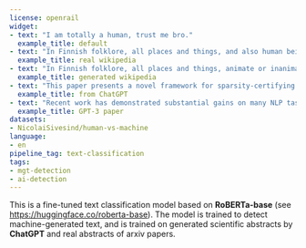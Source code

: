 ```yaml
---
license: openrail
widget:
- text: "I am totally a human, trust me bro."
  example_title: default
- text: "In Finnish folklore, all places and things, and also human beings, have a haltija (a genius, guardian spirit) of their own. One such haltija is called etiäinen—an image, doppelgänger, or just an impression that goes ahead of a person, doing things the person in question later does. For example, people waiting at home might hear the door close or even see a shadow or a silhouette, only to realize that no one has yet arrived. Etiäinen can also refer to some kind of a feeling that something is going to happen. Sometimes it could, for example, warn of a bad year coming. In modern Finnish, the term has detached from its shamanistic origins and refers to premonition. Unlike clairvoyance, divination, and similar practices, etiäiset (plural) are spontaneous and can't be induced. Quite the opposite, they may be unwanted and cause anxiety, like ghosts. Etiäiset need not be too dramatic and may concern everyday events, although ones related to e.g. deaths are common. As these phenomena are still reported today, they can be considered a living tradition, as a way to explain the psychological experience of premonition."
  example_title: real wikipedia
- text: "In Finnish folklore, all places and things, animate or inanimate, have a spirit or \"etiäinen\" that lives there. Etiäinen can manifest in many forms, but is usually described as a kind, elderly woman with white hair. She is the guardian of natural places and often helps people in need. Etiäinen has been a part of Finnish culture for centuries and is still widely believed in today. Folklorists study etiäinen to understand Finnish traditions and how they have changed over time."
  example_title: generated wikipedia
- text: "This paper presents a novel framework for sparsity-certifying graph decompositions, which are important tools in various areas of computer science, including algorithm design, complexity theory, and optimization. Our approach is based on the concept of \"cut sparsifiers,\" which are sparse graphs that preserve the cut structure of the original graph up to a certain error bound. We show that cut sparsifiers can be efficiently constructed using a combination of spectral techniques and random sampling, and we use them to develop new algorithms for decomposing graphs into sparse subgraphs."
  example_title: from ChatGPT
- text: "Recent work has demonstrated substantial gains on many NLP tasks and benchmarks by pre-training on a large corpus of text followed by fine-tuning on a specific task. While typically task-agnostic in architecture, this method still requires task-specific fine-tuning datasets of thousands or tens of thousands of examples. By contrast, humans can generally perform a new language task from only a few examples or from simple instructions - something which current NLP systems still largely struggle to do. Here we show that scaling up language models greatly improves task-agnostic, few-shot performance, sometimes even reaching competitiveness with prior state-of-the-art fine-tuning approaches. Specifically, we train GPT-3, an autoregressive language model with 175 billion parameters, 10x more than any previous non-sparse language model, and test its performance in the few-shot setting. For all tasks, GPT-3 is applied without any gradient updates or fine-tuning, with tasks and few-shot demonstrations specified purely via text interaction with the model. GPT-3 achieves strong performance on many NLP datasets, including translation, question-answering, and cloze tasks, as well as several tasks that require on-the-fly reasoning or domain adaptation, such as unscrambling words, using a novel word in a sentence, or performing 3-digit arithmetic. At the same time, we also identify some datasets where GPT-3's few-shot learning still struggles, as well as some datasets where GPT-3 faces methodological issues related to training on large web corpora. Finally, we find that GPT-3 can generate samples of news articles which human evaluators have difficulty distinguishing from articles written by humans. We discuss broader societal impacts of this finding and of GPT-3 in general."
  example_title: GPT-3 paper
datasets:
- NicolaiSivesind/human-vs-machine
language:
- en
pipeline_tag: text-classification
tags:
- mgt-detection
- ai-detection
---
```


This is a fine-tuned text classification model based on **RoBERTa-base** (see https://huggingface.co/roberta-base). The model is trained to detect machine-generated text, and is trained on generated scientific abstracts by **ChatGPT** and real abstracts of arxiv papers.